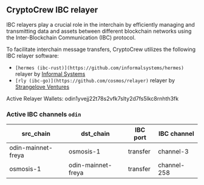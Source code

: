 ## CryptoCrew IBC relayer
IBC relayers play a crucial role in the interchain by efficiently managing and transmitting data and assets between different blockchain networks using the Inter-Blockchain Communication (IBC) protocol.

To facilitate interchain message transfers, CryptoCrew utilizes the following IBC relayer software: 
- `[hermes (ibc-rust)](https://github.com/informalsystems/hermes)` relayer by [Informal Systems](https://github.com/informalsystems)
- `[rly (ibc-go)](https://github.com/cosmos/relayer)` relayer by [Strangelove Ventures](https://github.com/strangelove-ventures)

Active Relayer Wallets: odin1yvejj22t78s2vfk7slty2d7fs5lkc8rnhth3fk


### Active IBC channels `odin`
| src_chain | dst_chain | IBC port | IBC channel |
| --------------- | --------------- | ------------ | -------------- |
| odin-mainnet-freya | osmosis-1 | transfer | channel-3 |
| osmosis-1 | odin-mainnet-freya | transfer | channel-258 |